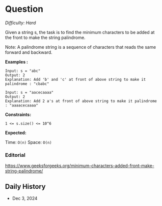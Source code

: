 # Question 

_Difficulty: Hard_

Given a string s, the task is to find the minimum characters to be added at the front to make the string palindrome.

Note: A palindrome string is a sequence of characters that reads the same forward and backward.

**Examples :**
```
Input: s = "abc"
Output: 2
Explanation: Add 'b' and 'c' at front of above string to make it palindrome : "cbabc"

Input: s = "aacecaaaa"
Output: 2
Explanation: Add 2 a's at front of above string to make it palindrome : "aaaacecaaaa"
```

**Constraints:**
```
1 <= s.size() <= 10^6
```

**Expected:**

Time: `O(n)`
Space: `O(n)`

### Editorial
https://www.geeksforgeeks.org/minimum-characters-added-front-make-string-palindrome/

## Daily History
- Dec 3, 2024